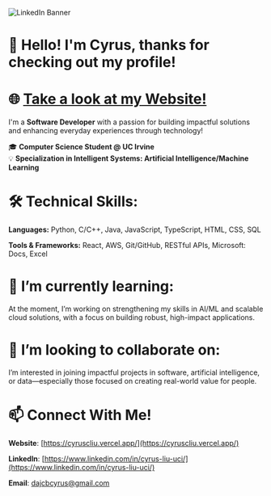 ![LinkedIn Banner]()

# 👋 Hello! I'm Cyrus, thanks for checking out my profile!

# **🌐 [Take a look at my Website!](https://cyruscliu.vercel.app/)**

I'm a **Software Developer** with a passion for building impactful solutions and enhancing everyday experiences through technology!

🎓 **Computer Science Student @ UC Irvine**  
💡 **Specialization in Intelligent Systems: Artificial Intelligence/Machine Learning**  

# 🛠 Technical Skills:
**Languages:** Python, C/C++, Java, JavaScript, TypeScript, HTML, CSS, SQL

**Tools & Frameworks:** React, AWS, Git/GitHub, RESTful APIs, Microsoft: Docs, Excel

# 🌱 I’m currently learning:
At the moment, I’m working on strengthening my skills in AI/ML and scalable cloud solutions, with a focus on building robust, high-impact applications.

# 👯 I’m looking to collaborate on:
I’m interested in joining impactful projects in software, artificial intelligence, or data—especially those focused on creating real-world value for people.

# 📫 Connect With Me!
**Website**: [https://cyruscliu.vercel.app/](https://cyruscliu.vercel.app/)

**LinkedIn**: [https://www.linkedin.com/in/cyrus-liu-uci/](https://www.linkedin.com/in/cyrus-liu-uci/)

**Email**: [dajcbcyrus@gmail.com](mailto:dajcbcyrus@gmail.com)
